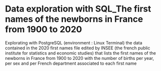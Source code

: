 # Data exploration with SQL_The first names of the newborns in France from 1900 to 2020
Explorating with PostgreSQL (environment : Linux Terminal) the data contained in the 2020 first names file edited by INSEE (the french public institute for statistics and economic studies) that lists the first names of the newborns in France from 1900 to 2020 with the number of births per year, per sex and per French department associated to each first name
